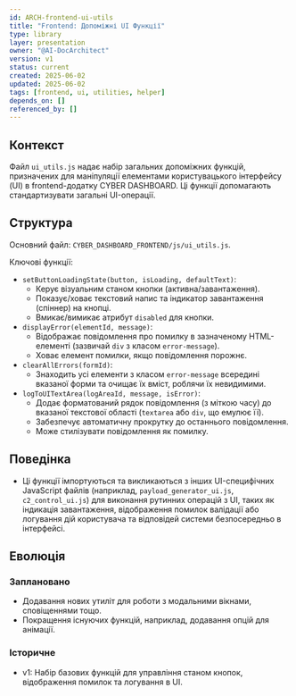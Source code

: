 ```yaml
---
id: ARCH-frontend-ui-utils
title: "Frontend: Допоміжні UI Функції"
type: library
layer: presentation
owner: "@AI-DocArchitect"
version: v1
status: current
created: 2025-06-02
updated: 2025-06-02
tags: [frontend, ui, utilities, helper]
depends_on: []
referenced_by: []
---
```

## Контекст
Файл `ui_utils.js` надає набір загальних допоміжних функцій, призначених для маніпуляції елементами користувацького інтерфейсу (UI) в frontend-додатку CYBER DASHBOARD. Ці функції допомагають стандартизувати загальні UI-операції.

## Структура
Основний файл: `CYBER_DASHBOARD_FRONTEND/js/ui_utils.js`.

Ключові функції:
- `setButtonLoadingState(button, isLoading, defaultText)`:
    - Керує візуальним станом кнопки (активна/завантаження).
    - Показує/ховає текстовий напис та індикатор завантаження (спіннер) на кнопці.
    - Вмикає/вимикає атрибут `disabled` для кнопки.
- `displayError(elementId, message)`:
    - Відображає повідомлення про помилку в зазначеному HTML-елементі (зазвичай `div` з класом `error-message`).
    - Ховає елемент помилки, якщо повідомлення порожнє.
- `clearAllErrors(formId)`:
    - Знаходить усі елементи з класом `error-message` всередині вказаної форми та очищає їх вміст, роблячи їх невидимими.
- `logToUITextArea(logAreaId, message, isError)`:
    - Додає форматований рядок повідомлення (з міткою часу) до вказаної текстової області (`textarea` або `div`, що емулює її).
    - Забезпечує автоматичну прокрутку до останнього повідомлення.
    - Може стилізувати повідомлення як помилку.

## Поведінка
- Ці функції імпортуються та викликаються з інших UI-специфічних JavaScript файлів (наприклад, `payload_generator_ui.js`, `c2_control_ui.js`) для виконання рутинних операцій з UI, таких як індикація завантаження, відображення помилок валідації або логування дій користувача та відповідей системи безпосередньо в інтерфейсі.

## Еволюція
### Заплановано
- Додавання нових утиліт для роботи з модальними вікнами, сповіщеннями тощо.
- Покращення існуючих функцій, наприклад, додавання опцій для анімації.
### Історичне
- v1: Набір базових функцій для управління станом кнопок, відображення помилок та логування в UI. 